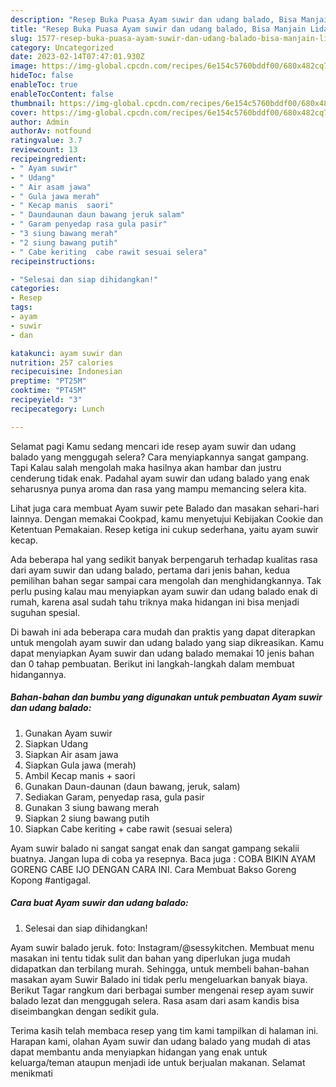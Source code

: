 ```yaml
---
description: "Resep Buka Puasa Ayam suwir dan udang balado, Bisa Manjain Lidah"
title: "Resep Buka Puasa Ayam suwir dan udang balado, Bisa Manjain Lidah"
slug: 1577-resep-buka-puasa-ayam-suwir-dan-udang-balado-bisa-manjain-lidah
category: Uncategorized
date: 2023-02-14T07:47:01.930Z
image: https://img-global.cpcdn.com/recipes/6e154c5760bddf00/680x482cq70/ayam-suwir-dan-udang-balado-foto-resep-utama.jpg
hideToc: false
enableToc: true
enableTocContent: false
thumbnail: https://img-global.cpcdn.com/recipes/6e154c5760bddf00/680x482cq70/ayam-suwir-dan-udang-balado-foto-resep-utama.jpg
cover: https://img-global.cpcdn.com/recipes/6e154c5760bddf00/680x482cq70/ayam-suwir-dan-udang-balado-foto-resep-utama.jpg
author: Admin
authorAv: notfound
ratingvalue: 3.7
reviewcount: 13
recipeingredient:
- " Ayam suwir"
- " Udang"
- " Air asam jawa"
- " Gula jawa merah"
- " Kecap manis  saori"
- " Daundaunan daun bawang jeruk salam"
- " Garam penyedap rasa gula pasir"
- "3 siung bawang merah"
- "2 siung bawang putih"
- " Cabe keriting  cabe rawit sesuai selera"
recipeinstructions:

- "Selesai dan siap dihidangkan!"
categories:
- Resep
tags:
- ayam
- suwir
- dan

katakunci: ayam suwir dan 
nutrition: 257 calories
recipecuisine: Indonesian
preptime: "PT25M"
cooktime: "PT45M"
recipeyield: "3"
recipecategory: Lunch

---
```



Selamat pagi Kamu sedang mencari ide resep ayam suwir dan udang balado yang menggugah selera? Cara menyiapkannya sangat gampang. Tapi Kalau salah mengolah maka hasilnya akan hambar dan justru cenderung tidak enak. Padahal ayam suwir dan udang balado yang enak seharusnya punya aroma dan rasa yang mampu memancing selera kita.


Lihat juga cara membuat Ayam suwir pete Balado dan masakan sehari-hari lainnya. Dengan memakai Cookpad, kamu menyetujui Kebijakan Cookie dan Ketentuan Pemakaian. Resep ketiga ini cukup sederhana, yaitu ayam suwir kecap.

Ada beberapa hal yang sedikit banyak berpengaruh terhadap kualitas rasa dari ayam suwir dan udang balado, pertama dari jenis bahan, kedua pemilihan bahan segar sampai cara mengolah dan menghidangkannya. Tak perlu pusing kalau mau menyiapkan ayam suwir dan udang balado enak di rumah, karena asal sudah tahu triknya maka hidangan ini bisa menjadi suguhan spesial.


Di bawah ini ada beberapa cara mudah dan praktis yang dapat diterapkan untuk mengolah ayam suwir dan udang balado yang siap dikreasikan. Kamu dapat menyiapkan Ayam suwir dan udang balado memakai 10 jenis bahan dan 0 tahap pembuatan. Berikut ini langkah-langkah dalam membuat hidangannya.

<!--inarticleads1-->

##### Bahan-bahan dan bumbu yang digunakan untuk pembuatan Ayam suwir dan udang balado:

1. Gunakan  Ayam suwir
1. Siapkan  Udang
1. Siapkan  Air asam jawa
1. Siapkan  Gula jawa (merah)
1. Ambil  Kecap manis + saori
1. Gunakan  Daun-daunan (daun bawang, jeruk, salam)
1. Sediakan  Garam, penyedap rasa, gula pasir
1. Gunakan 3 siung bawang merah
1. Siapkan 2 siung bawang putih
1. Siapkan  Cabe keriting + cabe rawit (sesuai selera)


Ayam suwir balado ni sangat sangat enak dan sangat gampang sekalii buatnya. Jangan lupa di coba ya resepnya. Baca juga : COBA BIKIN AYAM GORENG CABE IJO DENGAN CARA INI. Cara Membuat Bakso Goreng Kopong #antigagal. 

<!--inarticleads2-->

##### Cara buat Ayam suwir dan udang balado:


1. Selesai dan siap dihidangkan!

Ayam suwir balado jeruk. foto: Instagram/@sessykitchen. Membuat menu masakan ini tentu tidak sulit dan bahan yang diperlukan juga mudah didapatkan dan terbilang murah. Sehingga, untuk membeli bahan-bahan masakan ayam Suwir Balado ini tidak perlu mengeluarkan banyak biaya. Berikut Tagar rangkum dari berbagai sumber mengenai resep ayam suwir balado lezat dan menggugah selera. Rasa asam dari asam kandis bisa diseimbangkan dengan sedikit gula. 

Terima kasih telah membaca resep yang tim kami tampilkan di halaman ini. Harapan kami, olahan Ayam suwir dan udang balado yang mudah di atas dapat membantu anda menyiapkan hidangan yang enak untuk keluarga/teman ataupun menjadi ide untuk berjualan makanan. Selamat menikmati
